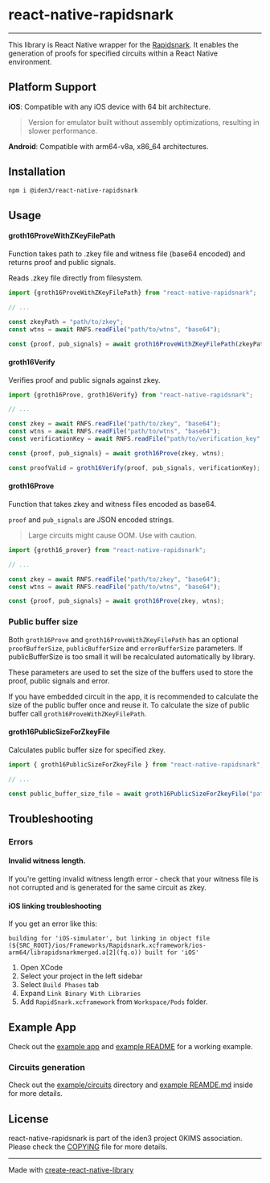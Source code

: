 # react-native-rapidsnark

---

This library is React Native wrapper for the [Rapidsnark](https://github.com/iden3/rapidsnark). It enables the
generation of proofs for specified circuits within a React Native environment.

## Platform Support

**iOS**: Compatible with any iOS device with 64 bit architecture.
> Version for emulator built without assembly optimizations, resulting in slower performance.

**Android**: Compatible with arm64-v8a, x86_64 architectures.

## Installation

```sh
npm i @iden3/react-native-rapidsnark
```

## Usage

#### groth16ProveWithZKeyFilePath

Function takes path to .zkey file and witness file (base64 encoded) and returns proof and public signals.

Reads .zkey file directly from filesystem.


```js
import {groth16ProveWithZKeyFilePath} from "react-native-rapidsnark";

// ...

const zkeyPath = "path/to/zkey";
const wtns = await RNFS.readFile("path/to/wtns", "base64");

const {proof, pub_signals} = await groth16ProveWithZKeyFilePath(zkeyPath, wtns);
```

#### groth16Verify

Verifies proof and public signals against zkey.

```js
import {groth16Prove, groth16Verify} from "react-native-rapidsnark";

// ...

const zkey = await RNFS.readFile("path/to/zkey", "base64");
const wtns = await RNFS.readFile("path/to/wtns", "base64");
const verificationKey = await RNFS.readFile("path/to/verification_key", "base64");

const {proof, pub_signals} = await groth16Prove(zkey, wtns);

const proofValid = groth16Verify(proof, pub_signals, verificationKey);
```

#### groth16Prove

Function that takes zkey and witness files encoded as base64.

`proof` and `pub_signals` are JSON encoded strings.

>Large circuits might cause OOM. Use with caution.

```js
import {groth16_prover} from "react-native-rapidsnark";

// ...

const zkey = await RNFS.readFile("path/to/zkey", "base64");
const wtns = await RNFS.readFile("path/to/wtns", "base64");

const {proof, pub_signals} = await groth16Prove(zkey, wtns);
```


### Public buffer size

Both `groth16Prove` and `groth16ProveWithZKeyFilePath` has an optional `proofBufferSize`, `publicBufferSize` and `errorBufferSize`  parameters. If publicBufferSize is too small it will be recalculated automatically by library.

These parameters are used to set the size of the buffers used to store the proof, public signals and error.

If you have embedded circuit in the app, it is recommended to calculate the size of the public buffer once and reuse it.
To calculate the size of public buffer call `groth16ProveWithZKeyFilePath`.

#### groth16PublicSizeForZkeyFile

Calculates public buffer size for specified zkey.

```js
import { groth16PublicSizeForZkeyFile } from "react-native-rapidsnark";

// ...

const public_buffer_size_file = await groth16PublicSizeForZkeyFile("path/to/zkey");
```

## Troubleshooting

### Errors

#### Invalid witness length.

If you're getting invalid witness length error - check that your witness file is not corrupted and is generated for the same circuit as zkey.

#### iOS linking troubleshooting

If you get an error like this:

```
building for 'iOS-simulator', but linking in object file (${SRC_ROOT}/ios/Frameworks/Rapidsnark.xcframework/ios-arm64/librapidsnarkmerged.a[2](fq.o)) built for 'iOS'
```

1. Open XCode
2. Select your project in the left sidebar
3. Select `Build Phases` tab
4. Expand `Link Binary With Libraries`
5. Add `RapidSnark.xcframework` from `Workspace/Pods` folder.

## Example App

Check out the [example app](./example) and [example README](./example/README.md) for a working example.

### Circuits generation

Check out the [example/circuits](./example/circuits) directory and [example REAMDE.md](./example/README.md) inside for more details.

## License

react-native-rapidsnark is part of the iden3 project 0KIMS association. Please check the [COPYING](./COPYING) file for
more details.

---

Made with [create-react-native-library](https://github.com/callstack/react-native-builder-bob)
